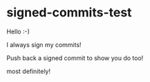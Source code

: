 # signed-commits-test

Hello :-)

I always sign my commits!

Push back a signed commit to show you do too!

most definitely!

